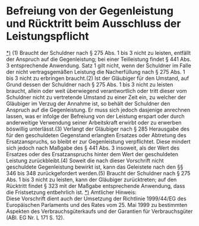 # Befreiung von der Gegenleistung und Rücktritt beim Ausschluss der Leistungspflicht

[\*)](#BJNR001950896BJNE031902377) (1) Braucht der Schuldner nach § 275 Abs. 1 bis 3 nicht zu leisten, entfällt der Anspruch auf die Gegenleistung; bei einer Teilleistung findet § 441 Abs. 3 entsprechende Anwendung. Satz 1 gilt nicht, wenn der Schuldner im Falle der nicht vertragsgemäßen Leistung die Nacherfüllung nach § 275 Abs. 1 bis 3 nicht zu erbringen braucht.(2) Ist der Gläubiger für den Umstand, auf Grund dessen der Schuldner nach § 275 Abs. 1 bis 3 nicht zu leisten braucht, allein oder weit überwiegend verantwortlich oder tritt dieser vom Schuldner nicht zu vertretende Umstand zu einer Zeit ein, zu welcher der Gläubiger im Verzug der Annahme ist, so behält der Schuldner den Anspruch auf die Gegenleistung. Er muss sich jedoch dasjenige anrechnen lassen, was er infolge der Befreiung von der Leistung erspart oder durch anderweitige Verwendung seiner Arbeitskraft erwirbt oder zu erwerben böswillig unterlässt.(3) Verlangt der Gläubiger nach § 285 Herausgabe des für den geschuldeten Gegenstand erlangten Ersatzes oder Abtretung des Ersatzanspruchs, so bleibt er zur Gegenleistung verpflichtet. Diese mindert sich jedoch nach Maßgabe des § 441 Abs. 3 insoweit, als der Wert des Ersatzes oder des Ersatzanspruchs hinter dem Wert der geschuldeten Leistung zurückbleibt.(4) Soweit die nach dieser Vorschrift nicht geschuldete Gegenleistung bewirkt ist, kann das Geleistete nach den §§ 346 bis 348 zurückgefordert werden.(5) Braucht der Schuldner nach § 275 Abs. 1 bis 3 nicht zu leisten, kann der Gläubiger zurücktreten; auf den Rücktritt findet § 323 mit der Maßgabe entsprechende Anwendung, dass die Fristsetzung entbehrlich ist. [\*)](#FnR.BJNR001950896BJNE031902377) 
Amtlicher Hinweis:  
Diese Vorschrift dient auch der Umsetzung der Richtlinie 1999/44/EG des Europäischen Parlaments und des Rates vom 25. Mai 1999 zu bestimmten Aspekten des Verbrauchsgüterkaufs und der Garantien für Verbrauchsgüter (ABl. EG Nr. L 171 S. 12).
 

